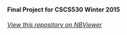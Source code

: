 #### Final Project for CSCS530 Winter 2015


###### [View this repository on NBViewer](http://nbviewer.ipython.org/github/arunjvarghese/CSCS530-project/tree/master/)
